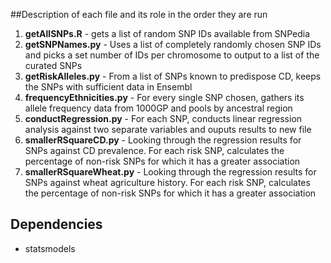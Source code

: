 ##Description of each file and its role in the order they are run

1. **getAllSNPs.R** - gets a list of random SNP IDs available from SNPedia
2. **getSNPNames.py** - Uses a list of completely randomly chosen SNP IDs and picks a set number of IDs per chromosome to output to a list of the curated SNPs
3. **getRiskAlleles.py** - From a list of SNPs known to predispose CD, keeps the SNPs with sufficient data in Ensembl
4. **frequencyEthnicities.py** - For every single SNP chosen, gathers its allele frequency data from 1000GP and pools by ancestral region
5. **conductRegression.py** - For each SNP, conducts linear regression analysis against two separate variables and ouputs results to new file
6. **smallerRSquareCD.py** - Looking through the regression results for SNPs against CD prevalence. For each risk SNP, calculates the percentage of non-risk SNPs for which it has a greater association
7. **smallerRSquareWheat.py** - Looking through the regression results for SNPs against wheat agriculture history. For each risk SNP, calculates the percentage of non-risk SNPs for which it has a greater association

## Dependencies
- statsmodels
